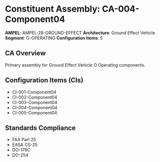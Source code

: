 # Constituent Assembly: CA-004-Component04

**AMPEL**: AMPEL-28-GROUND-EFFECT
**Architecture**: Ground Effect Vehicle
**Segment**: O-OPERATING
**Configuration Items**: 5

## CA Overview
Primary assembly for Ground Effect Vehicle O Operating components.

## Configuration Items (CIs)
- CI-001-Component04
- CI-002-Component04
- CI-003-Component04
- CI-004-Component04
- CI-005-Component04

## Standards Compliance
- FAA Part 25
- EASA CS-25
- DO-178C
- DO-254
